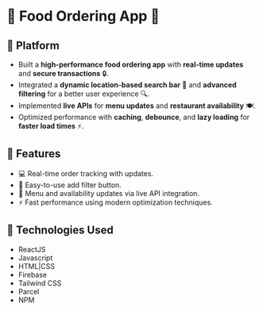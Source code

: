 # 🍔 **Food Ordering App** 🍕

## 🚀 Platform
- Built a **high-performance food ordering app** with **real-time updates** and **secure transactions** 🔒.
- Integrated a **dynamic location-based search bar** 📍 and **advanced filtering** for a better user experience 🔍.
- Implemented **live APIs** for **menu updates** and **restaurant availability** 🍽️.
- Optimized performance with **caching**, **debounce**, and **lazy loading** for **faster load times** ⚡.

## 🌟 Features
- 💻 Real-time order tracking with updates.
- 🛒 Easy-to-use add filter button.
- 🔄 Menu and availability updates via live API integration.
- ⚡ Fast performance using modern optimization techniques.

## 🔧 Technologies Used
- ReactJS
- Javascript
- HTML|CSS
- Firebase
- Tailwind CSS
- Parcel
- NPM


